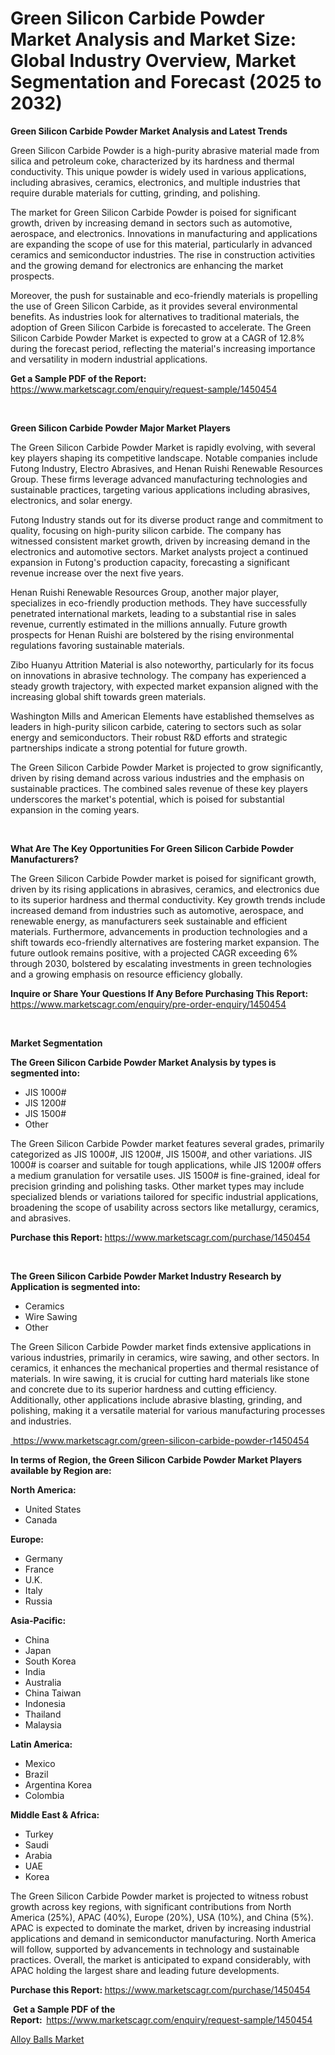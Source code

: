 <p><h1>Green Silicon Carbide Powder Market Analysis and Market Size: Global Industry Overview, Market Segmentation and Forecast (2025 to 2032)</h1></p><p><strong>Green Silicon Carbide Powder Market Analysis and Latest Trends</strong></p>
<p><p>Green Silicon Carbide Powder is a high-purity abrasive material made from silica and petroleum coke, characterized by its hardness and thermal conductivity. This unique powder is widely used in various applications, including abrasives, ceramics, electronics, and multiple industries that require durable materials for cutting, grinding, and polishing.</p><p>The market for Green Silicon Carbide Powder is poised for significant growth, driven by increasing demand in sectors such as automotive, aerospace, and electronics. Innovations in manufacturing and applications are expanding the scope of use for this material, particularly in advanced ceramics and semiconductor industries. The rise in construction activities and the growing demand for electronics are enhancing the market prospects.</p><p>Moreover, the push for sustainable and eco-friendly materials is propelling the use of Green Silicon Carbide, as it provides several environmental benefits. As industries look for alternatives to traditional materials, the adoption of Green Silicon Carbide is forecasted to accelerate. The Green Silicon Carbide Powder Market is expected to grow at a CAGR of 12.8% during the forecast period, reflecting the material's increasing importance and versatility in modern industrial applications.</p></p>
<p><strong>Get a Sample PDF of the Report:&nbsp;</strong> <a href="https://www.marketscagr.com/enquiry/request-sample/1450454?utm_campaign=2004&utm_medium=2&utm_source=Github&utm_content=ia&utm_term=02042025&utm_id=green-silicon-carbide-powder">https://www.marketscagr.com/enquiry/request-sample/1450454</a></p>
<p>&nbsp;</p>
<p><strong>Green Silicon Carbide Powder Major Market Players</strong></p>
<p><p>The Green Silicon Carbide Powder Market is rapidly evolving, with several key players shaping its competitive landscape. Notable companies include Futong Industry, Electro Abrasives, and Henan Ruishi Renewable Resources Group. These firms leverage advanced manufacturing technologies and sustainable practices, targeting various applications including abrasives, electronics, and solar energy.</p><p>Futong Industry stands out for its diverse product range and commitment to quality, focusing on high-purity silicon carbide. The company has witnessed consistent market growth, driven by increasing demand in the electronics and automotive sectors. Market analysts project a continued expansion in Futong's production capacity, forecasting a significant revenue increase over the next five years.</p><p>Henan Ruishi Renewable Resources Group, another major player, specializes in eco-friendly production methods. They have successfully penetrated international markets, leading to a substantial rise in sales revenue, currently estimated in the millions annually. Future growth prospects for Henan Ruishi are bolstered by the rising environmental regulations favoring sustainable materials.</p><p>Zibo Huanyu Attrition Material is also noteworthy, particularly for its focus on innovations in abrasive technology. The company has experienced a steady growth trajectory, with expected market expansion aligned with the increasing global shift towards green materials.</p><p>Washington Mills and American Elements have established themselves as leaders in high-purity silicon carbide, catering to sectors such as solar energy and semiconductors. Their robust R&D efforts and strategic partnerships indicate a strong potential for future growth.</p><p>The Green Silicon Carbide Powder Market is projected to grow significantly, driven by rising demand across various industries and the emphasis on sustainable practices. The combined sales revenue of these key players underscores the market's potential, which is poised for substantial expansion in the coming years.</p></p>
<p>&nbsp;</p>
<p><strong>What Are The Key Opportunities For Green Silicon Carbide Powder Manufacturers?</strong></p>
<p><p>The Green Silicon Carbide Powder market is poised for significant growth, driven by its rising applications in abrasives, ceramics, and electronics due to its superior hardness and thermal conductivity. Key growth trends include increased demand from industries such as automotive, aerospace, and renewable energy, as manufacturers seek sustainable and efficient materials. Furthermore, advancements in production technologies and a shift towards eco-friendly alternatives are fostering market expansion. The future outlook remains positive, with a projected CAGR exceeding 6% through 2030, bolstered by escalating investments in green technologies and a growing emphasis on resource efficiency globally.</p></p>
<p><strong>Inquire or Share Your Questions If Any Before Purchasing This Report:</strong> <a href="https://www.marketscagr.com/enquiry/pre-order-enquiry/1450454?utm_campaign=2004&utm_medium=2&utm_source=Github&utm_content=ia&utm_term=02042025&utm_id=green-silicon-carbide-powder">https://www.marketscagr.com/enquiry/pre-order-enquiry/1450454</a></p>
<p>&nbsp;</p>
<p><strong>Market Segmentation</strong></p>
<p><strong>The Green Silicon Carbide Powder Market Analysis by types is segmented into:</strong></p>
<p><ul><li>JIS 1000#</li><li>JIS 1200#</li><li>JIS 1500#</li><li>Other</li></ul></p>
<p><p>The Green Silicon Carbide Powder market features several grades, primarily categorized as JIS 1000#, JIS 1200#, JIS 1500#, and other variations. JIS 1000# is coarser and suitable for tough applications, while JIS 1200# offers a medium granulation for versatile uses. JIS 1500# is fine-grained, ideal for precision grinding and polishing tasks. Other market types may include specialized blends or variations tailored for specific industrial applications, broadening the scope of usability across sectors like metallurgy, ceramics, and abrasives.</p></p>
<p><strong>Purchase this Report:&nbsp;</strong><a href="https://www.marketscagr.com/purchase/1450454?utm_campaign=2004&utm_medium=2&utm_source=Github&utm_content=ia&utm_term=02042025&utm_id=green-silicon-carbide-powder">https://www.marketscagr.com/purchase/1450454</a></p>
<p>&nbsp;</p>
<p><strong>The Green Silicon Carbide Powder Market Industry Research by Application is segmented into:</strong></p>
<p><ul><li>Ceramics</li><li>Wire Sawing</li><li>Other</li></ul></p>
<p><p>The Green Silicon Carbide Powder market finds extensive applications in various industries, primarily in ceramics, wire sawing, and other sectors. In ceramics, it enhances the mechanical properties and thermal resistance of materials. In wire sawing, it is crucial for cutting hard materials like stone and concrete due to its superior hardness and cutting efficiency. Additionally, other applications include abrasive blasting, grinding, and polishing, making it a versatile material for various manufacturing processes and industries.</p></p>
<p><a href="https://www.marketscagr.com/green-silicon-carbide-powder-r1450454?utm_campaign=2004&utm_medium=2&utm_source=Github&utm_content=ia&utm_term=02042025&utm_id=green-silicon-carbide-powder">&nbsp;https://www.marketscagr.com/green-silicon-carbide-powder-r1450454</a></p>
<p><strong>In terms of Region, the Green Silicon Carbide Powder Market Players available by Region are:</strong></p>
<p>
    <p> <strong> North America: </strong>
        <ul>
            <li>United States</li>
            <li>Canada</li>
        </ul>
        </p> 
    <p> <strong> Europe: </strong>
        <ul>
            <li>Germany</li>
            <li>France</li>
            <li>U.K.</li>
            <li>Italy</li>
            <li>Russia</li>
        </ul>
        </p> 
    <p> <strong> Asia-Pacific: </strong>
        <ul>
            <li>China</li>
            <li>Japan</li>
            <li>South Korea</li>
            <li>India</li>
            <li>Australia</li>
            <li>China Taiwan</li>
            <li>Indonesia</li>
            <li>Thailand</li>
            <li>Malaysia</li>
        </ul>
        </p> 
    <p> <strong> Latin America: </strong>
        <ul>
            <li>Mexico</li>
            <li>Brazil</li>
            <li>Argentina Korea</li>
            <li>Colombia</li>
        </ul>
        </p> 
    <p> <strong> Middle East & Africa: </strong>
        <ul>
            <li>Turkey</li>
            <li>Saudi</li>
            <li>Arabia</li>
            <li>UAE</li>
            <li>Korea</li>
        </ul>
    </p>
    </p>
<p><p>The Green Silicon Carbide Powder market is projected to witness robust growth across key regions, with significant contributions from North America (25%), APAC (40%), Europe (20%), USA (10%), and China (5%). APAC is expected to dominate the market, driven by increasing industrial applications and demand in semiconductor manufacturing. North America will follow, supported by advancements in technology and sustainable practices. Overall, the market is anticipated to expand considerably, with APAC holding the largest share and leading future developments.</p></p>
<p><strong>Purchase this Report: </strong><a href="https://www.marketscagr.com/purchase/1450454?utm_campaign=2004&utm_medium=2&utm_source=Github&utm_content=ia&utm_term=02042025&utm_id=green-silicon-carbide-powder">https://www.marketscagr.com/purchase/1450454</a></p>
<p>&nbsp;<strong>Get a Sample PDF of the Report:&nbsp;&nbsp;</strong><a href="https://www.marketscagr.com/enquiry/request-sample/1450454?utm_campaign=2004&utm_medium=2&utm_source=Github&utm_content=ia&utm_term=02042025&utm_id=green-silicon-carbide-powder">https://www.marketscagr.com/enquiry/request-sample/1450454</a></p>
<p><strong></strong></p>
<p><p><a href="https://github.com/globismark/Market-Research-Report-List-6/blob/main/alloy-balls-market.md?utm_campaign=2004&utm_medium=2&utm_source=Github&utm_content=ia&utm_term=02042025&utm_id=green-silicon-carbide-powder">Alloy Balls Market</a></p></p>